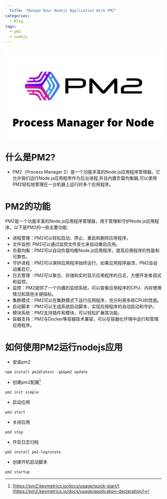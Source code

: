```yaml
---
  title: "Manage Rour Nodejs Application With PM2"
categories:
  - Blog
tags:
  - pm2
  - nodejs
---
```

![pm2](/assets/images/pm2.jpeg "pm2")
# 什么是PM2?
 - PM2（Process Manager 2）是一个功能丰富的Node.js应用程序管理器。它允许我们运行Node.js应用程序作为后台进程,并且内置负载均衡器,可以使用PM2轻松地管理在一台机器上运行的多个应用程序。
# PM2的功能
PM2是一个功能丰富的Node.js应用程序管理器，用于管理和守护Node.js应用程序。以下是PM2的一些主要功能:
- 进程管理：PM2可以轻松启动、停止、重启和删除应用程序。
- 文件监控: PM2可以通过监控文件变化来自动重启应用。
- 负载均衡：PM2可以自动负载均衡Node.js应用程序，提高应用程序的性能和可靠性。
- 守护进程：PM2可以保持应用程序始终运行，如果应用程序崩溃，PM2会自动重启它。
- 日志管理：PM2可以聚合、存储和实时显示应用程序的日志，方便开发者调试和监控。
- 监控：PM2提供了一个内置的监控系统，可以查看应用程序的CPU、内存使用情况和其他关键指标。
- 集群模式：PM2可以在集群模式下运行应用程序，充分利用多核CPU的性能。
- 启动脚本：PM2可以生成系统启动脚本，实现应用程序的自动启动和守护。
- 模块系统：PM2支持插件和模块，可以轻松扩展其功能。
- 容器支持：PM2与Docker等容器技术兼容，可以在容器化环境中运行和管理应用程序。

# 如何使用PM2运行nodejs应用
- 安装pm2
```shell
npm install pm2@latest -g&&pm2 update
```
- 创建pm2配置[^1]
```shell
pm2 init simple
```
- 启动应用
```shell
pm2 start
```
- 关闭应用
```shell
pm2 stop 
```
- 开启日志归档
```shell
pm2 install pm2-logrotate 
```
- 创建开机启动脚本
```shell
pm2 startup
```

[^1]: [https://pm2.keymetrics.io/docs/usage/quick-start/](https://pm2.keymetrics.io/docs/usage/application-declaration/)
<script src="{{ "/assets/js/mermaid.min.js" | relative_url }}"></script>
